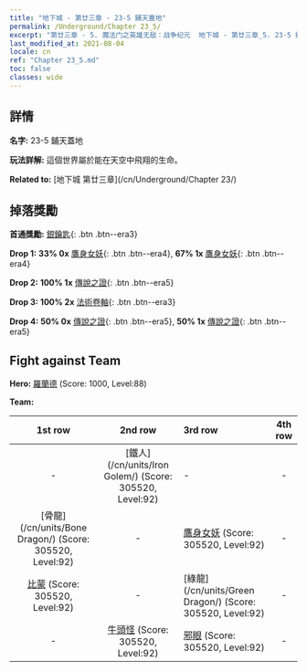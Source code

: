 ```yaml
---
title: "地下城 - 第廿三章 - 23-5 鋪天蓋地"
permalink: /Underground/Chapter 23_5/
excerpt: "第廿三章 - 5. 魔法门之英雄无敌：战争纪元  地下城 - 第廿三章_5. 23-5 鋪天蓋地"
last_modified_at: 2021-08-04
locale: cn
ref: "Chapter 23_5.md"
toc: false
classes: wide
---
```


## 詳情

 **名字:** 23-5 鋪天蓋地

 **玩法詳解:**       這個世界屬於能在天空中飛翔的生命。

 **Related to:** [地下城 第廿三章](/cn/Underground/Chapter 23/)

## 掉落獎勵

 **首通獎勵:** [銀鑰匙](/cn/Items/con_693/){: .btn .btn--era3}

 **Drop 1:** **33% 0x** [鷹身女妖](/cn/Items/unt_245/){: .btn .btn--era4}, **67% 1x** [鷹身女妖](/cn/Items/unt_245/){: .btn .btn--era4}

 **Drop 2:** **100% 1x** [傳說之證](/cn/Items/mat_88/){: .btn .btn--era5}

 **Drop 3:** **100% 2x** [法術卷軸](/cn/Items/con_694/){: .btn .btn--era3}

 **Drop 4:** **50% 0x** [傳說之證](/cn/Items/mat_81/){: .btn .btn--era5}, **50% 1x** [傳說之證](/cn/Items/mat_81/){: .btn .btn--era5}


## Fight against Team
 **Hero:** [羅蘭德](/cn/heroes/Roland/) (Score: 1000, Level:88)

 **Team:**


  | 1st row | 2nd row | 3rd row | 4th row |
  |:----:|:----:|:----|:----:|
  | - | [鐵人](/cn/units/Iron Golem/) (Score: 305520, Level:92)  | - | - |
  | [骨龍](/cn/units/Bone Dragon/) (Score: 305520, Level:92)  | - | [鷹身女妖](/cn/units/Harpy/) (Score: 305520, Level:92)  | - |
  | [比蒙](/cn/units/Behemoth/) (Score: 305520, Level:92)  | - | [綠龍](/cn/units/Green Dragon/) (Score: 305520, Level:92)  | - |
  | - | [牛頭怪](/cn/units/Minotaur/) (Score: 305520, Level:92)  | [邪眼](/cn/units/Beholder/) (Score: 305520, Level:92)  | - |


